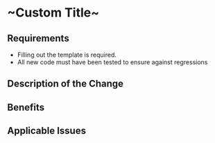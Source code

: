 # ~Custom Title~

## Requirements

* Filling out the template is required.
* All new code must have been tested to ensure against regressions

## Description of the Change

<!-- We must be able to understand the design of your change from this description, so please walk us through the concepts. -->

## Benefits

<!-- What benefits will be realized by the code change? -->

## Applicable Issues

<!-- Enter any applicable Issues here -->

